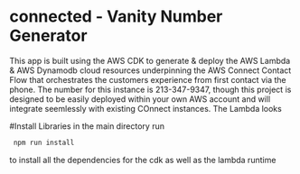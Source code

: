 # connected - Vanity Number Generator


This app is built using the AWS CDK to generate & deploy the AWS Lambda & AWS Dynamodb cloud resources underpinning the AWS Connect Contact Flow that orchestrates the customers experience from first contact via the phone. The number for this instance is 213-347-9347, though this project is designed to be easily deployed within your own AWS account and will integrate seemlessly with existing COnnect instances. The Lambda looks 


#Install Libraries
in the main directory run
```bash
 npm run install
```
to install all the dependencies for the cdk as well as the lambda runtime
